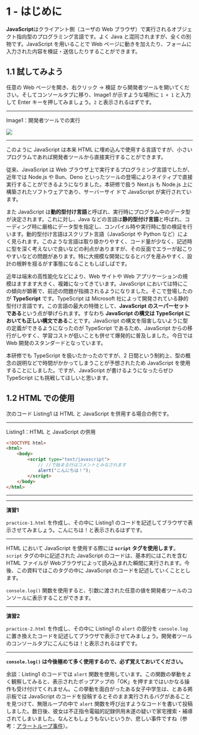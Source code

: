 # 1 - はじめに
**JavaScript**はクライアント側（ユーザの Web ブラウザ）で実行されるオブジェクト指向型のプログラミング言語です。よく Java と混同されますが、全くの別物です。JavaScript を用いることで Web ページに動きを加えたり、フォームに入力された内容を検証・送信したりすることができます。

## 1.1 試してみよう
任意の Web ページを開き、右クリック → 検証 から開発者ツールを開いてください。そしてコンソールタブに移り、Image1 が示すような場所に `1 + 1` と入力して Enter キーを押してみましょう。`2` と表示されるはずです。

---
Image1：開発者ツールでの実行  

![](https://i.imgur.com/vujDq41.png)

---

このように JavaScript は本来 HTML に埋め込んで使用する言語ですが、小さいプログラムであれば開発者ツールから直接実行することができます。

従来、JavaScript は Web ブラウザ上で実行するプログラミング言語でしたが、近年では Node.js や Bun、Deno といったツールの登場によりネイティブで直接実行することができるようになりました。本研修で扱う Next.js も Node.js 上に構築されたソフトウェアであり、サーバーサイ
ドで JavaScript が実行されています。

また JavaScript は**動的型付け言語**と呼ばれ、実行時にプログラム中のデータ型が決定されます。これに対し、Java などの言語は**静的型付け言語**と呼ばれ、コーディング時に厳格にデータ型を指定し、コンパイル時や実行時に型の検証を行います。動的型付け言語はスクリプト言語（JavaScript や Python など）によく見られます。このような言語は取り掛かりやすく、コード量が少なく、記述時に型を深く考えないで良いなどの利点がありますが、その反面でエラーが起こりやすいなどの問題があります。特に大規模な開発になるとバグを産みやすく、設計の根幹を揺るがす事態になることもしばしばです。

近年は端末の高性能化などにより、Web サイトや Web アプリケーションの規模はますます大きく、複雑になってきています。JavaScript においては特にこの傾向が顕著で、前述の問題が指摘されるようになりました。そこで登場したのが **TypeScript** です。TypeScript は Microsoft 社によって開発されている静的型付け言語です。この言語の最大の特徴として、**JavaScript のスーパーセットである**という点が挙げられます。すなわち **JavaScript の構文は TypeScript においても正しい構文である**ことです。JavaScript の構文を阻害しないように型の定義ができるようになったのが TypeScript であるため、JavaScript からの移行がしやすく、学習コストが低いことも併せて爆発的に普及しました。今日では Web 開発のスタンダードとなっています。

本研修でも TypeScript を扱いたかったのですが、2 日間という制約上、型の概念の説明などで時間がかかってしまうことが予想されたため JavaScript を使用することにしました。ですが、JavaScript が書けるようになったらぜひ TypeScript にも挑戦してほしいと思います。

## 1.2 HTML での使用
次のコード Listing1 は HTML と JavaScript を併用する場合の例です。

---
Listing1：HTML と JavaScript の併用

```html
<!DOCTYPE html>
<html>
    <body>
        <script type="text/javascript">
            // //で始まる行はコメントとみなされます
            alert("こんにちは！");
        </script>
    </body>
</html>
```

---

---
**演習1**  


`practice-1.html` を作成し、その中に Listing1 のコードを記述してブラウザで表示させてみましょう。こんにちは！と表示されるはずです。

---

HTML において JavaScript を使用する際には **`script` タグを使用します**。`script` タグの中に記述された JavaScript のコードは、基本的にはこれを含む HTML ファイルが Webブラウザによって読み込まれた瞬間に実行されます。今後、この資料ではこのタグの中に JavaScript のコードを記述していくこととします。

`console.log()` 関数を使用すると、引数に渡された任意の値を開発者ツールのコンソールに表示することができます。

---
**演習2**  


`practice-2.html` を作成し、その中に Listing1 の `alert` の部分を `console.log` に置き換えたコードを記述してブラウザで表示させてみましょう。開発者ツールのコンソールタブにこんにちは！と表示されるはずです。

---

**`console.log()` は今後極めて多く使用するので、必ず覚えておいてください。**

余談：Listing1 のコードでは `alert` 関数を使用しています。この関数の挙動をよく観察してみると、表示されたポップアップの「OK」を押すまではいかなる操作も受け付けてくれません。この挙動を面白がったある女子中学生は、とある掲示板では JavaScript のコードを投稿するとそのまま実行されるバグがあることを見つけて、無限ループの中で `alert` 関数を呼び出すようなコードを書いて投稿しました。数日後、彼女は不正指令電磁的記録供用未遂の疑いで家宅捜索・補導されてしまいました。なんともしょうもないというか、悲しい事件ですね（参考：[アラートループ事件](https://ja.wikipedia.org/wiki/%E3%82%A2%E3%83%A9%E3%83%BC%E3%83%88%E3%83%AB%E3%83%BC%E3%83%97%E4%BA%8B%E4%BB%B6)）。